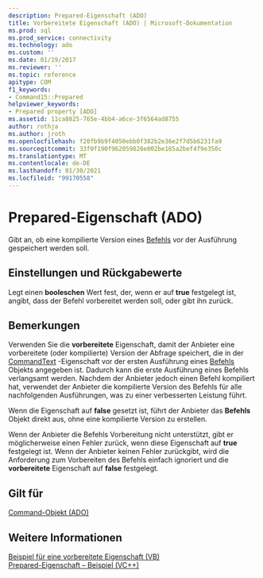 ```yaml
---
description: Prepared-Eigenschaft (ADO)
title: Vorbereitete Eigenschaft (ADO) | Microsoft-Dokumentation
ms.prod: sql
ms.prod_service: connectivity
ms.technology: ado
ms.custom: ''
ms.date: 01/19/2017
ms.reviewer: ''
ms.topic: reference
apitype: COM
f1_keywords:
- Command15::Prepared
helpviewer_keywords:
- Prepared property [ADO]
ms.assetid: 11ca8825-765e-4bb4-a6ce-3f6564ad8755
author: rothja
ms.author: jroth
ms.openlocfilehash: f20fb9b9f4050ebb0f382b2e36e2f7d5b6231fa9
ms.sourcegitcommit: 33f0f190f962059826e002be165a2bef4f9e350c
ms.translationtype: MT
ms.contentlocale: de-DE
ms.lasthandoff: 01/30/2021
ms.locfileid: "99170558"
---
```

# <a name="prepared-property-ado"></a>Prepared-Eigenschaft (ADO)
Gibt an, ob eine kompilierte Version eines [Befehls](./command-object-ado.md) vor der Ausführung gespeichert werden soll.  
  
## <a name="settings-and-return-values"></a>Einstellungen und Rückgabewerte  
 Legt einen **booleschen** Wert fest, der, wenn er auf **true** festgelegt ist, angibt, dass der Befehl vorbereitet werden soll, oder gibt ihn zurück.  
  
## <a name="remarks"></a>Bemerkungen  
 Verwenden Sie die **vorbereitete** Eigenschaft, damit der Anbieter eine vorbereitete (oder kompilierte) Version der Abfrage speichert, die in der [CommandText](./commandtext-property-ado.md) -Eigenschaft vor der ersten Ausführung eines [Befehls](./command-object-ado.md) Objekts angegeben ist. Dadurch kann die erste Ausführung eines Befehls verlangsamt werden. Nachdem der Anbieter jedoch einen Befehl kompiliert hat, verwendet der Anbieter die kompilierte Version des Befehls für alle nachfolgenden Ausführungen, was zu einer verbesserten Leistung führt.  
  
 Wenn die Eigenschaft auf **false** gesetzt ist, führt der Anbieter das **Befehls** Objekt direkt aus, ohne eine kompilierte Version zu erstellen.  
  
 Wenn der Anbieter die Befehls Vorbereitung nicht unterstützt, gibt er möglicherweise einen Fehler zurück, wenn diese Eigenschaft auf **true** festgelegt ist. Wenn der Anbieter keinen Fehler zurückgibt, wird die Anforderung zum Vorbereiten des Befehls einfach ignoriert und die **vorbereitete** Eigenschaft auf **false** festgelegt.  
  
## <a name="applies-to"></a>Gilt für  
 [Command-Objekt (ADO)](./command-object-ado.md)  
  
## <a name="see-also"></a>Weitere Informationen  
 [Beispiel für eine vorbereitete Eigenschaft (VB)](./prepared-property-example-vb.md)   
 [Prepared-Eigenschaft – Beispiel (VC++)](./prepared-property-example-vc.md)
